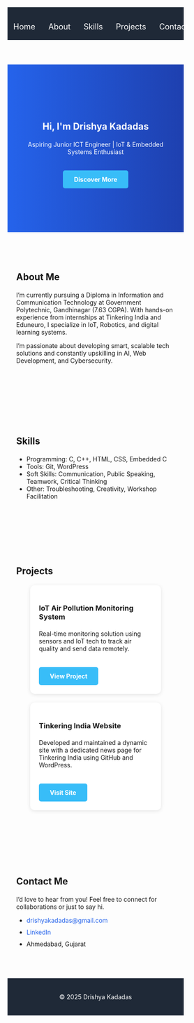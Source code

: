 <!DOCTYPE html>
<html lang="en">
<head>
  <meta charset="UTF-8">
  <meta name="viewport" content="width=device-width, initial-scale=1.0">
  <meta name="description" content="Drishya Kadadas - Portfolio">
  <meta name="author" content="Drishya Kadadas">
  <title>Drishya Kadadas - Portfolio</title>
  <link href="https://fonts.googleapis.com/css2?family=Roboto:wght@400;700&display=swap" rel="stylesheet">
  <style>
    * {
      margin: 0;
      padding: 0;
      box-sizing: border-box;
    }

    body {
      font-family: 'Roboto', sans-serif;
      background-color: #f0f2f5;
      color: #333;
      line-height: 1.6;
    }

    header {
      background-color: #1f2937;
      padding: 20px 0;
      color: #fff;
    }

    nav ul {
      display: flex;
      justify-content: center;
      list-style: none;
    }

    nav ul li {
      margin: 0 15px;
    }

    nav ul li a {
      color: #fff;
      text-decoration: none;
      font-size: 18px;
      transition: color 0.3s;
    }

    nav ul li a:hover {
      color: #38bdf8;
    }

    section {
      padding: 60px 20px;
    }

    .container {
      max-width: 1100px;
      margin: auto;
    }

    h1, h2, h3 {
      margin-bottom: 20px;
      font-weight: 700;
    }

    #home {
      background: linear-gradient(to right, #2563eb, #1e40af);
      color: white;
      text-align: center;
      padding: 100px 20px;
    }

    .btn {
      display: inline-block;
      background: #38bdf8;
      color: white;
      padding: 12px 25px;
      border-radius: 5px;
      text-decoration: none;
      font-weight: bold;
      margin-top: 20px;
      transition: background 0.3s;
    }

    .btn:hover {
      background: #0ea5e9;
    }

    .project-cards {
      display: flex;
      flex-wrap: wrap;
      gap: 20px;
      justify-content: center;
    }

    .project-card {
      background: white;
      padding: 20px;
      border-radius: 10px;
      box-shadow: 0 2px 10px rgba(0, 0, 0, 0.1);
      width: 300px;
    }

    footer {
      background-color: #1f2937;
      color: white;
      text-align: center;
      padding: 20px 0;
    }

    .contact-links li {
      margin: 10px 0;
    }

    .contact-links a {
      color: #2563eb;
      text-decoration: none;
    }

    .contact-links a:hover {
      text-decoration: underline;
    }
  </style>
</head>
<body>

<header>
  <nav>
    <ul>
      <li><a href="#home">Home</a></li>
      <li><a href="#about">About</a></li>
      <li><a href="#skills">Skills</a></li>
      <li><a href="#projects">Projects</a></li>
      <li><a href="#contact">Contact</a></li>
    </ul>
  </nav>
</header>

<section id="home">
  <div class="container">
    <h1>Hi, I'm Drishya Kadadas</h1>
    <p>Aspiring Junior ICT Engineer | IoT & Embedded Systems Enthusiast</p>
    <a href="#about" class="btn">Discover More</a>
  </div>
</section>

<section id="about">
  <div class="container">
    <h2>About Me</h2>
    <p>I’m currently pursuing a Diploma in Information and Communication Technology at Government Polytechnic, Gandhinagar (7.63 CGPA). With hands-on experience from internships at Tinkering India and Eduneuro, I specialize in IoT, Robotics, and digital learning systems.</p>
    <p>I’m passionate about developing smart, scalable tech solutions and constantly upskilling in AI, Web Development, and Cybersecurity.</p>
  </div>
</section>

<section id="skills">
  <div class="container">
    <h2>Skills</h2>
    <ul>
      <li>Programming: C, C++, HTML, CSS, Embedded C</li>
      <li>Tools: Git, WordPress</li>
      <li>Soft Skills: Communication, Public Speaking, Teamwork, Critical Thinking</li>
      <li>Other: Troubleshooting, Creativity, Workshop Facilitation</li>
    </ul>
  </div>
</section>

<section id="projects">
  <div class="container">
    <h2>Projects</h2>
    <div class="project-cards">
      <div class="project-card">
        <h3>IoT Air Pollution Monitoring System</h3>
        <p>Real-time monitoring solution using sensors and IoT tech to track air quality and send data remotely.</p>
        <a href="#" class="btn">View Project</a>
      </div>
      <div class="project-card">
        <h3>Tinkering India Website</h3>
        <p>Developed and maintained a dynamic site with a dedicated news page for Tinkering India using GitHub and WordPress.</p>
        <a href="#" class="btn">Visit Site</a>
      </div>
    </div>
  </div>
</section>

<section id="contact">
  <div class="container">
    <h2>Contact Me</h2>
    <p>I’d love to hear from you! Feel free to connect for collaborations or just to say hi.</p>
    <ul class="contact-links">
      <li><a href="mailto:drishyakadadas@gmail.com">drishyakadadas@gmail.com</a></li>
      <li><a href="https://www.linkedin.com/in/drishya-kadadas" target="_blank">LinkedIn</a></li>
      <li><span>Ahmedabad, Gujarat</span></li>
    </ul>
  </div>
</section>

<footer>
  <div class="container">
    <p>&copy; 2025 Drishya Kadadas</p>
  </div>
</footer>

<script>
  document.querySelectorAll('a[href^="#"]').forEach(anchor => {
    anchor.addEventListener('click', function (e) {
      e.preventDefault();
      document.querySelector(this.getAttribute('href')).scrollIntoView({ behavior: 'smooth' });
    });
  });
</script>

</body>
</html>
